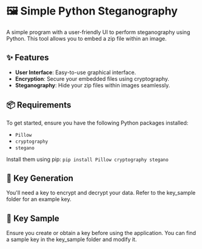 # 🖼️ Simple Python Steganography

A simple program with a user-friendly UI to perform steganography using Python. This tool allows you to embed a zip file within an image.

## ✨ Features

- **User Interface**: Easy-to-use graphical interface.
- **Encryption**: Secure your embedded files using cryptography.
- **Steganography**: Hide your zip files within images seamlessly.

## 📦 Requirements

To get started, ensure you have the following Python packages installed:
- `Pillow`
- `cryptography`
- `stegano`

Install them using pip:
```pip install Pillow cryptography stegano```


## 🔑 Key Generation
You'll need a key to encrypt and decrypt your data. Refer to the key_sample folder for an example key.

## 📂 Key Sample
Ensure you create or obtain a key before using the application. You can find a sample key in the key_sample folder and modify it.


